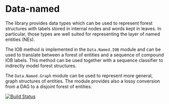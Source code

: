 Data-named
==========

The library provides data types which can be used to represent forest
structures with labels stored in internal nodes and words kept in leaves.
In particular, those types are well suited for representing the layer of named
entities (NEs).

The IOB method is implemented in the `Data.Named.IOB` module and can be used to
translate between a forest of entities and a sequence of compound IOB labels.
This method can be used together with a sequence classifier to indirectly model
forest structures.

The `Data.Named.Graph` module can be used to represent more general, graph
structures of entities.  The module provides also a lossy conversion from a DAG
to a disjoint forest of entities.

[![Build Status](https://travis-ci.org/kawu/data-named.svg)](https://travis-ci.org/kawu/data-named)
